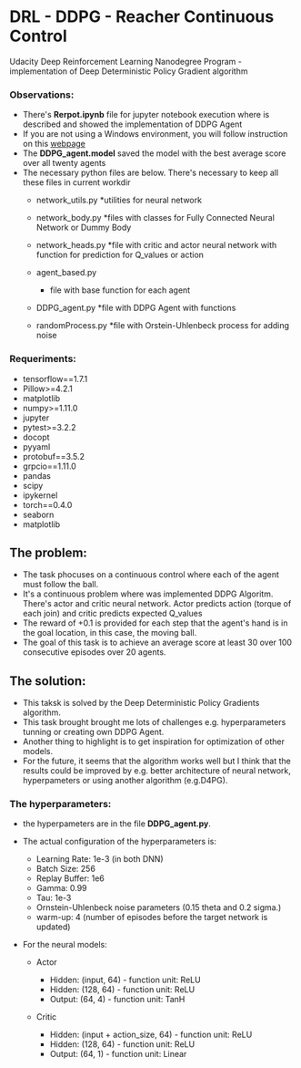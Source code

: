 # DRL - DDPG - Reacher Continuous Control
Udacity Deep Reinforcement Learning Nanodegree Program - implementation of Deep Deterministic Policy Gradient algorithm


### Observations:
- There's <b>Rerpot.ipynb</b> file for jupyter notebook execution where is described and showed the implementation of DDPG Agent
- If you are not using a Windows environment, you will follow instruction on this [webpage](https://github.com/udacity/deep-reinforcement-learning/tree/master/p2_continuous-control)
- The <b>DDPG_agent.model</b> saved the model with the best average score over all twenty agents
- The necessary python files are below. There's necessary to keep all these files in current workdir
	* network_utils.py
		*utilities for neural network
	
	* network_body.py
		*files with classes for Fully Connected Neural Network or Dummy Body
	
	* network_heads.py
		*file with critic and actor neural network with function for prediction for Q_values or action
	
	* agent_based.py
		* file with base function for each agent
	
	* DDPG_agent.py
		*file with DDPG Agent with functions
	
	* randomProcess.py
		*file with Orstein-Uhlenbeck process for adding noise

### Requeriments:
- tensorflow==1.7.1
- Pillow>=4.2.1
- matplotlib
- numpy>=1.11.0
- jupyter
- pytest>=3.2.2
- docopt
- pyyaml
- protobuf==3.5.2
- grpcio==1.11.0
- pandas
- scipy
- ipykernel
- torch==0.4.0
- seaborn
- matplotlib



## The problem:
- The task phocuses on a continuous control where each of the agent must follow the ball.
- It's a continuous problem where was implemented DDPG Algoritm. There's actor and critic neural network. Actor predicts action (torque of each join) and critic predicts expected Q_values
- The reward of +0.1 is provided for each step that the agent's hand is in the goal location, in this case, the moving ball.
- The goal of this task is to achieve an average score at least 30 over 100 consecutive episodes over 20 agents.


## The solution:
- This taksk is solved by the Deep Deterministic Policy Gradients algorithm.
- This task brought brought me lots of challenges e.g. hyperparameters tunning or creating own DDPG Agent.
- Another thing to highlight is to get inspiration for optimization of other models.
- For the future, it seems that the algorithm works well but I think that the results could be improved by e.g. better architecture of neural network, hyperpameters or using another algorithm (e.g.D4PG).


### The hyperparameters:
- the hyperpameters are in the file <b>DDPG_agent.py</b>.
- The actual configuration of the hyperparameters is: 
  - Learning Rate: 1e-3 (in both DNN)
  - Batch Size: 256
  - Replay Buffer: 1e6
  - Gamma: 0.99
  - Tau: 1e-3
  - Ornstein-Uhlenbeck noise parameters (0.15 theta and 0.2 sigma.)
  - warm-up: 4 (number of episodes before the target network is updated)

- For the neural models:    
  - Actor    
    - Hidden: (input, 64)  - function unit: ReLU
    - Hidden: (128, 64)    - function unit: ReLU
    - Output: (64, 4)      - function unit: TanH

  - Critic
    - Hidden: (input + action_size, 64)	- function unit: ReLU
    - Hidden: (128, 64)  				- function unit: ReLU
    - Output: (64, 1)                  	- function unit: Linear